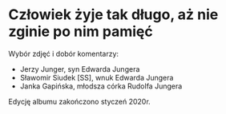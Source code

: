 # Człowiek żyje tak długo, aż nie zginie po nim pamięć

Wybór zdjęć i dobór komentarzy:

- Jerzy Junger, syn Edwarda Jungera
- Sławomir Siudek [SS], wnuk Edwarda Jungera
- Janka Gapińska, młodsza córka Rudolfa Jungera

Edycję albumu zakończono styczeń 2020r.
